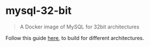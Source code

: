 # mysql-32-bit

> A Docker image of MySQL for 32bit architectures

Follow this guide [here](https://www.docker.com/blog/multi-arch-build-and-images-the-simple-way/), to build for different architectures.